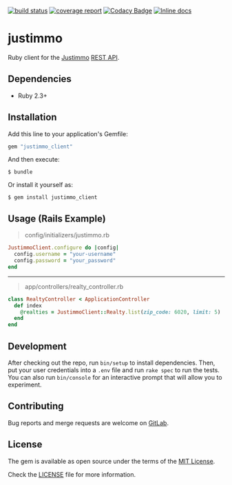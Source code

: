 [![build status](https://gitlab.com/exacting/justimmo-client-ruby/badges/master/build.svg)](https://gitlab.com/exacting/justimmo-client-ruby/pipelines)
[![coverage report](https://gitlab.com/exacting/justimmo-client-ruby/badges/master/coverage.svg)](https://valeth.gitlab.io/justimmo-client-ruby)
[![Codacy Badge](https://api.codacy.com/project/badge/Grade/7cfe6c9965214c439470cc0a480e0e49)](https://www.codacy.com/app/exacting/justimmo-client-ruby?utm_source=gitlab.com&amp;utm_medium=referral&amp;utm_content=exacting/justimmo-client-ruby&amp;utm_campaign=Badge_Grade)
[![Inline docs](http://inch-ci.org/github/exacting/justimmo-client-ruby.svg?branch=master)](http://inch-ci.org/github/exacting/justimmo-client-ruby)


# justimmo

Ruby client for the [Justimmo](http://www.justimmo.at) [REST API](http://api-docs.justimmo.at/api/index.html).

## Dependencies

* Ruby 2.3+

## Installation

Add this line to your application's Gemfile:

```ruby
gem "justimmo_client"
```

And then execute:

    $ bundle

Or install it yourself as:

    $ gem install justimmo_client


## Usage (Rails Example)

> config/initializers/justimmo.rb
```ruby
JustimmoClient.configure do |config|
  config.username = "your-username"
  config.password = "your_password"
end
```

---

> app/controllers/realty_controller.rb
```ruby
class RealtyController < ApplicationController
  def index
    @realties = JustimmoClient::Realty.list(zip_code: 6020, limit: 5)
  end
end
```

## Development

After checking out the repo, run `bin/setup` to install dependencies.
Then, put your user credentials into a `.env` file and run `rake spec` to run the tests.
You can also run `bin/console` for an interactive prompt that will allow you to experiment.

## Contributing

Bug reports and merge requests are welcome on
[GitLab](https://gitlab.com/exacting/justimmo-client-ruby).


## License

The gem is available as open source under the terms of the [MIT License](http://opensource.org/licenses/MIT).

Check the [LICENSE](LICENSE) file for more information.
